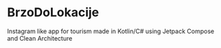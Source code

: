 # BrzoDoLokacije
Instagram like app for tourism made in Kotlin/C# using Jetpack Compose and Clean Architecture
 
 
